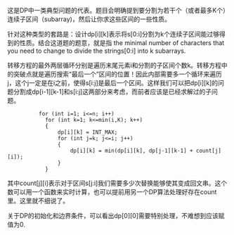 这是DP中一类典型问题的代表。题目会明确提到要分割为若干个（或者最多K个）连续子区间（subarray)，然后让你求这些区间的一些性质。

针对这种类型的套路是：设计dp[i][k]表示将s[0:i]分割为k个连续子区间能过够得到的性质。结合这道题的题意，就是指 the minimal number of characters that you need to change to divide the strings[0:i] into k subarrays.

转移方程的最外两层循环分别是遍历末尾元素i和分割的子区间个数k。转移方程中的突破点就是遍历搜索“最后一个”区间的位置！因此内部需要多一个循环来遍历j，这个j一定是在i之前，使得s[i:j]是最后一个区间。这样我们可以把dp[i][k]的问题分割成dp[i-1][k-1]和s[i:j]这两部分来考虑，而前者应该是已经求解过的子问题。
```
          for (int i=1; i<=n; i++)
            for (int k=1; k<=min(i,K); k++)
            {
                dp[i][k] = INT_MAX;
                for (int j=k; j<=i; j++)
                {
                    dp[i][k] = min(dp[i][k], dp[j-1][k-1] + count[j][i]); 
                }
            }
```
其中count[j][i]表示对于区间s[j:i]我们需要多少次替换能够使其变成回文串。这个数可以用一个函数来实时计算，也可以提前用另一个DP算法处理好存在count里。这里就不细说了。

关于DP的初始化和边界条件，可以看出dp[0][0]需要特别处理，不难想到应该赋值为0.
